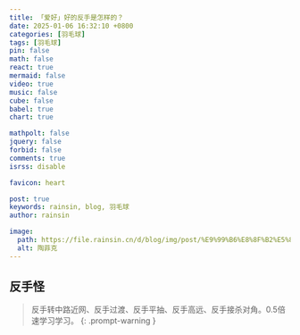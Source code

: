 ```yaml
---
title: 「爱好」好的反手是怎样的？
date: 2025-01-06 16:32:10 +0800
categories: [羽毛球]
tags: [羽毛球]
pin: false
math: false
react: true
mermaid: false
video: true
music: false
cube: false
babel: true
chart: true

mathpolt: false
jquery: false
forbid: false
comments: true
isrss: disable

favicon: heart

post: true
keywords: rainsin, blog, 羽毛球
author: rainsin

image:
  path: https://file.rainsin.cn/d/blog/img/post/%E9%99%B6%E8%8F%B2%E5%85%8B.webp
  alt: 陶菲克
---
```


## 反手怪

>反手转中路近网、反手过渡、反手平抽、反手高远、反手接杀对角。0.5倍速学习学习。
{: .prompt-warning }

<div id="mse" style="width: 100%; aspect-ratio: 1920/1080;"></div>

<script>
window.load_event = {
    ...window.load_event,
    player_video: () => {

    let mseplayer = new Artplayer({
      container: '#mse',
      url: 'https://file.rainsin.cn/d/blog/video/%E5%A6%82%E4%BD%95%E8%AF%84%E4%BB%B7%E8%BF%99%E4%B8%AA%E5%8F%8D%E6%89%8B.1623906260.mp4',
      theme: "#2c9678",
        autoMini: true,
        flip: true,
        playbackRate: true,
        screenshot: true,
        hotkey: true,
        pip: true,
        mutex: true,
        fullscreen: true,
        fullscreenWeb: true,
        miniProgressBar: true,
        playsInline: true,
        setting: true,
        autoOrientation: true,
        plugins: [
        artplayerPluginChapter({
            chapters: [
                { start: 0, end: 3, title: '反手转中路近网' },
                { start: 3, end: 5, title: '反手过渡' },
                { start: 5, end: 6, title: '反手平抽' },
                { start: 6, end: 8, title: '反手高远' },
                { start: 8, end: Infinity, title: '反手接杀对角' },
            ]
        }),
    ],
    });
    }
}
</script>